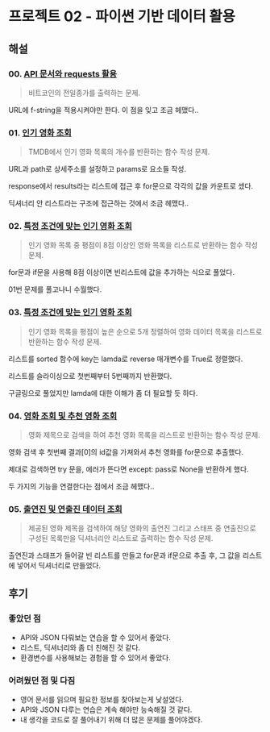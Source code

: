 # 프로젝트 02 - 파이썬 기반 데이터 활용

## 해설

### 00. [API 문서와 requests 활용](./00.py)

> 비트코인의 전일종가를 출력하는 문제.

URL에 f-string을 적용시켜야만 한다. 이 점을 잊고 조금 헤맸다..

### 01. [인기 영화 조회](./01.py)

> TMDB에서 인기 영화 목록의 개수를 반환하는 함수 작성 문제.

URL과 path로 상세주소를 설정하고 params로 요소들 작성.

response에서 results라는 리스트에 접근 후 for문으로 각각의 값을 카운트로 셌다.

딕셔너리 안 리스트라는 구조에 접근하는 것에서 조금 헤맸다..

### 02. [특정 조건에 맞는 인기 영화 조회](./02.py)

> 인기 영화 목록 중 평점이 8점 이상인 영화 목록을 리스트로 반환하는 함수 작성 문제.

for문과 if문을 사용해 8점 이상이면 빈리스트에 값을 추가하는 식으로 풀었다.

01번 문제를 풀고나니 수월했다.

### 03. [특정 조건에 맞는 인기 영화 조회](./03.py)

> 인기 영화 목록을 평점이 높은 순으로 5개 정렬하여 영화 데이터 목록을 리스트로 반환하는 함수 작성 문제.

리스트를 sorted 함수에 key는 lamda로 reverse 매개변수를 True로 정렬했다.

리스트를 슬라이싱으로 첫번째부터 5번째까지 반환했다.

구글링으로 풀었지만 lamda에 대한 이해가 좀 더 필요할 듯 하다.

### 04. [영화 조회 및 추천 영화 조회](./04.py)

> 영화 제목으로 검색을 하여 추천 영화 목록을 리스트로 반환하는 함수 작성 문제.

영화 검색 후 첫번째 결과[0]의 id값을 가져와서 추천 영화를 for문으로 추출했다.

제대로 검색하면 try 문을, 에러가 뜬다면 except: pass로 None을 반환하게 했다.

두 가지의 기능을 연결한다는 점에서 조금 헤맸다..

### 05. [출연진 및 연출진 데이터 조회](./05.py)

> 제공된 영화 제목을 검색하여 해당 영화의 출연진 그리고 스태프 중 연출진으로 구성된 목록만을 딕셔너리안 리스트로 출력하는 함수 작성 문제.

출연진과 스태프가 들어갈 빈 리스트를 만들고 for문과 if문으로 추출 후, 그 값을 리스트에 넣어서 딕셔너리로 만들었다.



## 후기

### 좋았던 점

- API와 JSON 다뤄보는 연습을 할 수 있어서 좋았다.
- 리스트, 딕셔너리와 좀 더 친해진 것 같다.
- 환경변수를 사용해보는 경험을 할 수 있어서 좋았다.

### 어려웠던 점 및 다짐

- 영어 문서를 읽으며 필요한 정보를 찾아보는게 낯설었다.
- API와 JSON 다루는 연습은 계속 해야만 능숙해질 것 같다.
- 내 생각을 코드로 잘 풀어내기 위해 더 많은 문제를 풀어야겠다.